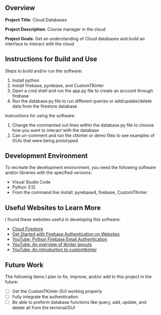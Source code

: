 ## Overview

**Project Title**: Cloud Databases

**Project Description**: Course manager in the cloud

**Project Goals**: Get an understanding of Cloud databases and build an interface to interact with the cloud

## Instructions for Build and Use

Steps to build and/or run the software:

1. Install python
2. Install firebase, pyrebase, and CustomTKinter
3. Open a cmd shell and run the app.py file to create an account through firebase
4. Run the database.py file to run different queries or add/update/delete data from the firestore database

Instructions for using the software:

1. Change the commented out lines within the database.py file to choose how you want to interact with the database
2. Can un-comment and run the ctkinter or demo files to see examples of GUIs that were being prototyped

## Development Environment 

To recreate the development environment, you need the following software and/or libraries with the specified versions:

* Visual Studio Code
* Python 3.12
* From the command line install: pyrebase4, firebase, CustomTKinter

## Useful Websites to Learn More

I found these websites useful in developing this software:

* [Cloud Firestore](https://firebase.google.com/docs/firestore)
* [Get Started with Firebase Authentication on Websites](https://firebase.google.com/docs/auth/web/start)
* [YouTube: Python Firebase Email Authentication](https://www.youtube.com/watch?v=f_3YFEEovCc&t=732s)
* [YouTube: An overview of tkinter layouts](https://www.youtube.com/watch?v=i577cFu8eBI&t=912s)
* [YouTube: An introduction to customtkinter](https://www.youtube.com/watch?v=MvzK9Oguxcg&t=868s)

## Future Work

The following items I plan to fix, improve, and/or add to this project in the future:

* [ ] Get the CustomTKinter GUI working properly
* [ ] Fully integrate the authentication
* [ ] Be able to preform database functions like query, add, update, and delete all from the terminal/GUI
